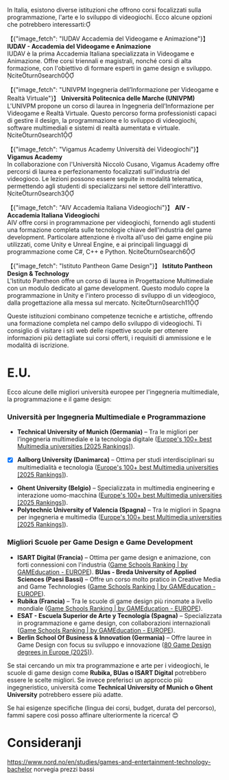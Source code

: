 In Italia, esistono diverse istituzioni che offrono corsi focalizzati sulla programmazione, l'arte e lo sviluppo di videogiochi. Ecco alcune opzioni che potrebbero interessarti:

【{"image_fetch": "IUDAV Accademia del Videogame e Animazione"}】 **IUDAV - Accademia del Videogame e Animazione**  
IUDAV è la prima Accademia Italiana specializzata in Videogame e Animazione. Offre corsi triennali e magistrali, nonché corsi di alta formazione, con l'obiettivo di formare esperti in game design e sviluppo. citeturn0search0

【{"image_fetch": "UNIVPM Ingegneria dell’Informazione per Videogame e Realtà Virtuale"}】 **Università Politecnica delle Marche (UNIVPM)**  
L'UNIVPM propone un corso di laurea in Ingegneria dell’Informazione per Videogame e Realtà Virtuale. Questo percorso forma professionisti capaci di gestire il design, la programmazione e lo sviluppo di videogiochi, software multimediali e sistemi di realtà aumentata e virtuale. citeturn0search1

【{"image_fetch": "Vigamus Academy Università dei Videogiochi"}】 **Vigamus Academy**  
In collaborazione con l'Università Niccolò Cusano, Vigamus Academy offre percorsi di laurea e perfezionamento focalizzati sull'industria del videogioco. Le lezioni possono essere seguite in modalità telematica, permettendo agli studenti di specializzarsi nel settore dell'interattivo. citeturn0search3

【{"image_fetch": "AIV Accademia Italiana Videogiochi"}】 **AIV - Accademia Italiana Videogiochi**  
AIV offre corsi in programmazione per videogiochi, fornendo agli studenti una formazione completa sulle tecnologie chiave dell'industria del game development. Particolare attenzione è rivolta all'uso dei game engine più utilizzati, come Unity e Unreal Engine, e ai principali linguaggi di programmazione come C#, C++ e Python. citeturn0search6

【{"image_fetch": "Istituto Pantheon Game Design"}】 **Istituto Pantheon Design & Technology**  
L'Istituto Pantheon offre un corso di laurea in Progettazione Multimediale con un modulo dedicato al game development. Questo modulo copre la programmazione in Unity e l'intero processo di sviluppo di un videogioco, dalla progettazione alla messa sul mercato. citeturn0search11

Queste istituzioni combinano competenze tecniche e artistiche, offrendo una formazione completa nel campo dello sviluppo di videogiochi. Ti consiglio di visitare i siti web delle rispettive scuole per ottenere informazioni più dettagliate sui corsi offerti, i requisiti di ammissione e le modalità di iscrizione.

# E.U.
Ecco alcune delle migliori università europee per l'ingegneria multimediale, la programmazione e il game design:

### **Università per Ingegneria Multimediale e Programmazione**

- **Technical University of Munich (Germania)** – Tra le migliori per l’ingegneria multimediale e la tecnologia digitale ([Europe's 100+ best Multimedia universities [2025 Rankings]](https://edurank.org/art-design/multimedia/eu/)).
- [x] **Aalborg University (Danimarca)** – Ottima per studi interdisciplinari su multimedialità e tecnologia ([Europe's 100+ best Multimedia universities [2025 Rankings]](https://edurank.org/art-design/multimedia/eu/)).
- **Ghent University (Belgio)** – Specializzata in multimedia engineering e interazione uomo-macchina ([Europe's 100+ best Multimedia universities [2025 Rankings]](https://edurank.org/art-design/multimedia/eu/)).
- **Polytechnic University of Valencia (Spagna)** – Tra le migliori in Spagna per ingegneria e multimedia ([Europe's 100+ best Multimedia universities [2025 Rankings]](https://edurank.org/art-design/multimedia/eu/)).

### **Migliori Scuole per Game Design e Game Development**

- **ISART Digital (Francia)** – Ottima per game design e animazione, con forti connessioni con l'industria ([Game Schools Ranking | by GAMEducation - EUROPE](https://www.gameschools.com/europe)).
 **BUas - Breda University of Applied Sciences (Paesi Bassi)** – Offre un corso molto pratico in Creative Media and Game Technologies ([Game Schools Ranking | by GAMEducation - EUROPE](https://www.gameschools.com/europe)).
- **Rubika (Francia)** – Tra le scuole di game design più rinomate a livello mondiale ([Game Schools Ranking | by GAMEducation - EUROPE](https://www.gameschools.com/europe)).
- **ESAT - Escuela Superior de Arte y Tecnología (Spagna)** – Specializzata in programmazione e game design, con collaborazioni internazionali ([Game Schools Ranking | by GAMEducation - EUROPE](https://www.gameschools.com/europe)).
- **Berlin School Of Business & Innovation (Germania)** – Offre lauree in Game Design con focus su sviluppo e innovazione ([80 Game Design degrees in Europe (2025)](https://www.educations.com/game-design/europe)).

Se stai cercando un mix tra programmazione e arte per i videogiochi, le scuole di game design come **Rubika, BUas o ISART Digital** potrebbero essere le scelte migliori. Se invece preferisci un approccio più ingegneristico, università come **Technical University of Munich o Ghent University** potrebbero essere più adatte.

Se hai esigenze specifiche (lingua dei corsi, budget, durata del percorso), fammi sapere così posso affinare ulteriormente la ricerca! 😊

# Consideranji
https://www.nord.no/en/studies/games-and-entertainment-technology-bachelor
	norvegia 
	prezzi bassi 
	